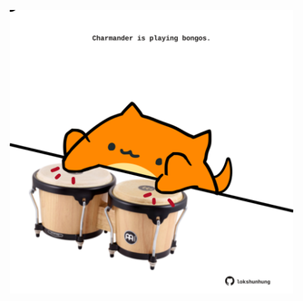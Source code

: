 <!-- built at 19/06/2024, 12:00:44 UTC -->
<p align="center">
  <img width="500" height="500" src="./ReadmeImage.svg">
</p>
